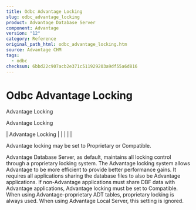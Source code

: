 ```yaml
---
title: Odbc Advantage Locking
slug: odbc_advantage_locking
product: Advantage Database Server
component: Advantage
version: "12"
category: Reference
original_path_html: odbc_advantage_locking.htm
source: Advantage CHM
tags:
  - odbc
checksum: 6bbd22c907acb2e371c511929203a9df55a6d816
---
```


# Odbc Advantage Locking

Advantage Locking

Advantage Locking

| Advantage Locking |  |  |  |  |

Advantage locking may be set to Proprietary or Compatible.

Advantage Database Server, as default, maintains all locking control through a proprietary locking system. The Advantage locking system allows Advantage to be more efficient to provide better performance gains. It requires all applications sharing the database files to also be Advantage applications. If non-Advantage applications must share DBF data with Advantage applications, Advantage locking must be set to Compatible. When using Advantage-proprietary ADT tables, proprietary locking is always used. When using Advantage Local Server, this setting is ignored.
